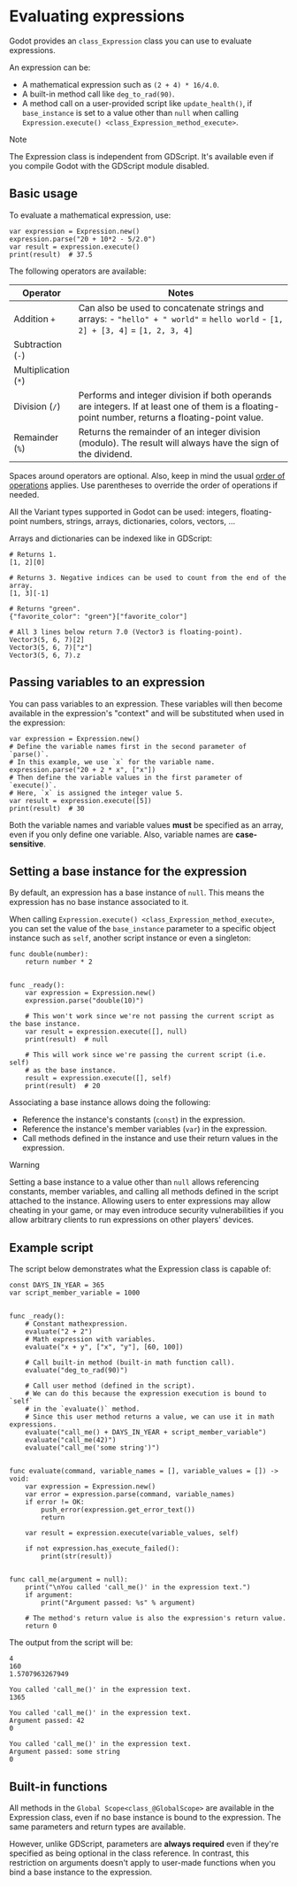 # Evaluating expressions

Godot provides an `class_Expression` class you can use to evaluate
expressions.

An expression can be:

-   A mathematical expression such as `(2 + 4) * 16/4.0`.
-   A built-in method call like `deg_to_rad(90)`.
-   A method call on a user-provided script like `update_health()`, if
    `base_instance` is set to a value other than `null` when calling
    `Expression.execute() <class_Expression_method_execute>`.

Note

The Expression class is independent from GDScript. It's available even
if you compile Godot with the GDScript module disabled.

## Basic usage

To evaluate a mathematical expression, use:

    var expression = Expression.new()
    expression.parse("20 + 10*2 - 5/2.0")
    var result = expression.execute()
    print(result)  # 37.5

The following operators are available:

<table>
<colgroup>
<col style="width: 22%" />
<col style="width: 77%" />
</colgroup>
<thead>
<tr>
<th>Operator</th>
<th>Notes</th>
</tr>
</thead>
<tbody>
<tr>
<td>Addition <code>+</code></td>
<td>Can also be used to concatenate strings and arrays: -
<code>"hello" + " world"</code> = <code>hello world</code> -
<code>[1, 2] + [3, 4]</code> = <code>[1, 2, 3, 4]</code></td>
</tr>
<tr>
<td>Subtraction (<code>-</code>)</td>
<td></td>
</tr>
<tr>
<td>Multiplication (<code>*</code>)</td>
<td></td>
</tr>
<tr>
<td>Division (<code>/</code>)</td>
<td>Performs and integer division if both operands are integers. If at
least one of them is a floating-point number, returns a floating-point
value.</td>
</tr>
<tr>
<td>Remainder (<code>%</code>)</td>
<td>Returns the remainder of an integer division (modulo). The result
will always have the sign of the dividend.</td>
</tr>
</tbody>
</table>

Spaces around operators are optional. Also, keep in mind the usual
[order of operations](https://en.wikipedia.org/wiki/Order_of_operations)
applies. Use parentheses to override the order of operations if needed.

All the Variant types supported in Godot can be used: integers,
floating-point numbers, strings, arrays, dictionaries, colors, vectors,
…

Arrays and dictionaries can be indexed like in GDScript:

    # Returns 1.
    [1, 2][0]

    # Returns 3. Negative indices can be used to count from the end of the array.
    [1, 3][-1]

    # Returns "green".
    {"favorite_color": "green"}["favorite_color"]

    # All 3 lines below return 7.0 (Vector3 is floating-point).
    Vector3(5, 6, 7)[2]
    Vector3(5, 6, 7)["z"]
    Vector3(5, 6, 7).z

## Passing variables to an expression

You can pass variables to an expression. These variables will then
become available in the expression's "context" and will be substituted
when used in the expression:

    var expression = Expression.new()
    # Define the variable names first in the second parameter of `parse()`.
    # In this example, we use `x` for the variable name.
    expression.parse("20 + 2 * x", ["x"])
    # Then define the variable values in the first parameter of `execute()`.
    # Here, `x` is assigned the integer value 5.
    var result = expression.execute([5])
    print(result)  # 30

Both the variable names and variable values **must** be specified as an
array, even if you only define one variable. Also, variable names are
**case-sensitive**.

## Setting a base instance for the expression

By default, an expression has a base instance of `null`. This means the
expression has no base instance associated to it.

When calling `Expression.execute() <class_Expression_method_execute>`,
you can set the value of the `base_instance` parameter to a specific
object instance such as `self`, another script instance or even a
singleton:

    func double(number):
        return number * 2


    func _ready():
        var expression = Expression.new()
        expression.parse("double(10)")

        # This won't work since we're not passing the current script as the base instance.
        var result = expression.execute([], null)
        print(result)  # null

        # This will work since we're passing the current script (i.e. self)
        # as the base instance.
        result = expression.execute([], self)
        print(result)  # 20

Associating a base instance allows doing the following:

-   Reference the instance's constants (`const`) in the expression.
-   Reference the instance's member variables (`var`) in the expression.
-   Call methods defined in the instance and use their return values in
    the expression.

Warning

Setting a base instance to a value other than `null` allows referencing
constants, member variables, and calling all methods defined in the
script attached to the instance. Allowing users to enter expressions may
allow cheating in your game, or may even introduce security
vulnerabilities if you allow arbitrary clients to run expressions on
other players' devices.

## Example script

The script below demonstrates what the Expression class is capable of:

    const DAYS_IN_YEAR = 365
    var script_member_variable = 1000


    func _ready():
        # Constant mathexpression.
        evaluate("2 + 2")
        # Math expression with variables.
        evaluate("x + y", ["x", "y"], [60, 100])

        # Call built-in method (built-in math function call).
        evaluate("deg_to_rad(90)")

        # Call user method (defined in the script).
        # We can do this because the expression execution is bound to `self`
        # in the `evaluate()` method.
        # Since this user method returns a value, we can use it in math expressions.
        evaluate("call_me() + DAYS_IN_YEAR + script_member_variable")
        evaluate("call_me(42)")
        evaluate("call_me('some string')")


    func evaluate(command, variable_names = [], variable_values = []) -> void:
        var expression = Expression.new()
        var error = expression.parse(command, variable_names)
        if error != OK:
            push_error(expression.get_error_text())
            return

        var result = expression.execute(variable_values, self)

        if not expression.has_execute_failed():
            print(str(result))


    func call_me(argument = null):
        print("\nYou called 'call_me()' in the expression text.")
        if argument:
            print("Argument passed: %s" % argument)

        # The method's return value is also the expression's return value.
        return 0

The output from the script will be:

    4
    160
    1.5707963267949

    You called 'call_me()' in the expression text.
    1365

    You called 'call_me()' in the expression text.
    Argument passed: 42
    0

    You called 'call_me()' in the expression text.
    Argument passed: some string
    0

## Built-in functions

All methods in the `Global Scope<class_@GlobalScope>` are available in
the Expression class, even if no base instance is bound to the
expression. The same parameters and return types are available.

However, unlike GDScript, parameters are **always required** even if
they're specified as being optional in the class reference. In contrast,
this restriction on arguments doesn't apply to user-made functions when
you bind a base instance to the expression.
